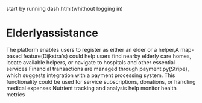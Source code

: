 start by running dash.html(whithout logging in)
# Elderlyassistance
The platform enables users to register as either an elder or a helper,A map-based feature(Dijkstra's) could help users find nearby elderly care homes, locate available helpers, or navigate to hospitals and other essential services Financial transactions are managed through payment.py(Stripe), which suggests integration with a payment processing system. This functionality could be used for service subscriptions, donations, or handling medical expenses Nutrient tracking and analysis help monitor health metrics
